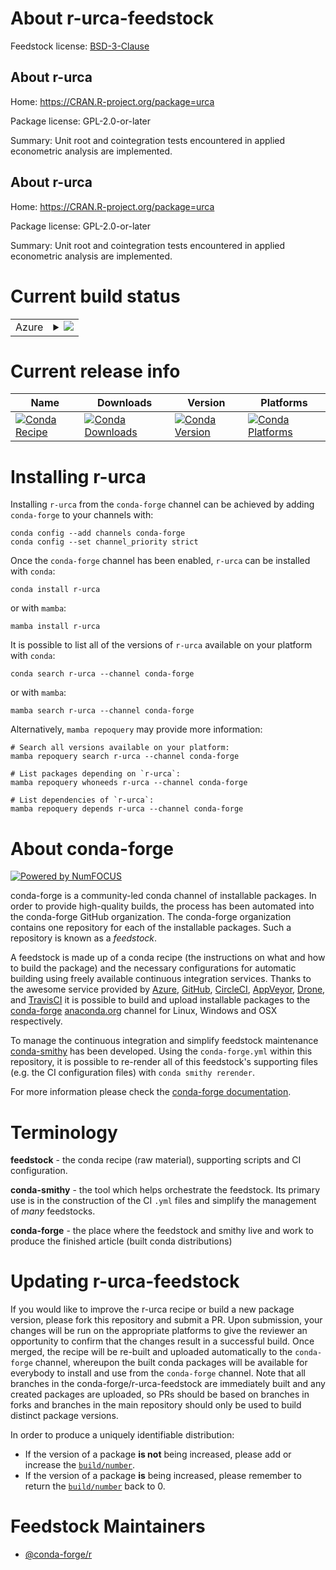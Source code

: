 About r-urca-feedstock
======================

Feedstock license: [BSD-3-Clause](https://github.com/conda-forge/r-urca-feedstock/blob/main/LICENSE.txt)


About r-urca
------------

Home: https://CRAN.R-project.org/package=urca

Package license: GPL-2.0-or-later

Summary: Unit root and cointegration tests encountered in applied  econometric analysis are implemented.

About r-urca
------------

Home: https://CRAN.R-project.org/package=urca

Package license: GPL-2.0-or-later

Summary: Unit root and cointegration tests encountered in applied  econometric analysis are implemented.

Current build status
====================


<table>
    
  <tr>
    <td>Azure</td>
    <td>
      <details>
        <summary>
          <a href="https://dev.azure.com/conda-forge/feedstock-builds/_build/latest?definitionId=1768&branchName=main">
            <img src="https://dev.azure.com/conda-forge/feedstock-builds/_apis/build/status/r-urca-feedstock?branchName=main">
          </a>
        </summary>
        <table>
          <thead><tr><th>Variant</th><th>Status</th></tr></thead>
          <tbody><tr>
              <td>linux_64_r_base4.3</td>
              <td>
                <a href="https://dev.azure.com/conda-forge/feedstock-builds/_build/latest?definitionId=1768&branchName=main">
                  <img src="https://dev.azure.com/conda-forge/feedstock-builds/_apis/build/status/r-urca-feedstock?branchName=main&jobName=linux&configuration=linux%20linux_64_r_base4.3" alt="variant">
                </a>
              </td>
            </tr><tr>
              <td>linux_64_r_base4.4</td>
              <td>
                <a href="https://dev.azure.com/conda-forge/feedstock-builds/_build/latest?definitionId=1768&branchName=main">
                  <img src="https://dev.azure.com/conda-forge/feedstock-builds/_apis/build/status/r-urca-feedstock?branchName=main&jobName=linux&configuration=linux%20linux_64_r_base4.4" alt="variant">
                </a>
              </td>
            </tr><tr>
              <td>linux_aarch64_r_base4.3</td>
              <td>
                <a href="https://dev.azure.com/conda-forge/feedstock-builds/_build/latest?definitionId=1768&branchName=main">
                  <img src="https://dev.azure.com/conda-forge/feedstock-builds/_apis/build/status/r-urca-feedstock?branchName=main&jobName=linux&configuration=linux%20linux_aarch64_r_base4.3" alt="variant">
                </a>
              </td>
            </tr><tr>
              <td>linux_aarch64_r_base4.4</td>
              <td>
                <a href="https://dev.azure.com/conda-forge/feedstock-builds/_build/latest?definitionId=1768&branchName=main">
                  <img src="https://dev.azure.com/conda-forge/feedstock-builds/_apis/build/status/r-urca-feedstock?branchName=main&jobName=linux&configuration=linux%20linux_aarch64_r_base4.4" alt="variant">
                </a>
              </td>
            </tr><tr>
              <td>linux_ppc64le_r_base4.3</td>
              <td>
                <a href="https://dev.azure.com/conda-forge/feedstock-builds/_build/latest?definitionId=1768&branchName=main">
                  <img src="https://dev.azure.com/conda-forge/feedstock-builds/_apis/build/status/r-urca-feedstock?branchName=main&jobName=linux&configuration=linux%20linux_ppc64le_r_base4.3" alt="variant">
                </a>
              </td>
            </tr><tr>
              <td>linux_ppc64le_r_base4.4</td>
              <td>
                <a href="https://dev.azure.com/conda-forge/feedstock-builds/_build/latest?definitionId=1768&branchName=main">
                  <img src="https://dev.azure.com/conda-forge/feedstock-builds/_apis/build/status/r-urca-feedstock?branchName=main&jobName=linux&configuration=linux%20linux_ppc64le_r_base4.4" alt="variant">
                </a>
              </td>
            </tr><tr>
              <td>osx_64_r_base4.3</td>
              <td>
                <a href="https://dev.azure.com/conda-forge/feedstock-builds/_build/latest?definitionId=1768&branchName=main">
                  <img src="https://dev.azure.com/conda-forge/feedstock-builds/_apis/build/status/r-urca-feedstock?branchName=main&jobName=osx&configuration=osx%20osx_64_r_base4.3" alt="variant">
                </a>
              </td>
            </tr><tr>
              <td>osx_64_r_base4.4</td>
              <td>
                <a href="https://dev.azure.com/conda-forge/feedstock-builds/_build/latest?definitionId=1768&branchName=main">
                  <img src="https://dev.azure.com/conda-forge/feedstock-builds/_apis/build/status/r-urca-feedstock?branchName=main&jobName=osx&configuration=osx%20osx_64_r_base4.4" alt="variant">
                </a>
              </td>
            </tr><tr>
              <td>osx_arm64_r_base4.3</td>
              <td>
                <a href="https://dev.azure.com/conda-forge/feedstock-builds/_build/latest?definitionId=1768&branchName=main">
                  <img src="https://dev.azure.com/conda-forge/feedstock-builds/_apis/build/status/r-urca-feedstock?branchName=main&jobName=osx&configuration=osx%20osx_arm64_r_base4.3" alt="variant">
                </a>
              </td>
            </tr><tr>
              <td>osx_arm64_r_base4.4</td>
              <td>
                <a href="https://dev.azure.com/conda-forge/feedstock-builds/_build/latest?definitionId=1768&branchName=main">
                  <img src="https://dev.azure.com/conda-forge/feedstock-builds/_apis/build/status/r-urca-feedstock?branchName=main&jobName=osx&configuration=osx%20osx_arm64_r_base4.4" alt="variant">
                </a>
              </td>
            </tr><tr>
              <td>win_64_r_base4.3</td>
              <td>
                <a href="https://dev.azure.com/conda-forge/feedstock-builds/_build/latest?definitionId=1768&branchName=main">
                  <img src="https://dev.azure.com/conda-forge/feedstock-builds/_apis/build/status/r-urca-feedstock?branchName=main&jobName=win&configuration=win%20win_64_r_base4.3" alt="variant">
                </a>
              </td>
            </tr><tr>
              <td>win_64_r_base4.4</td>
              <td>
                <a href="https://dev.azure.com/conda-forge/feedstock-builds/_build/latest?definitionId=1768&branchName=main">
                  <img src="https://dev.azure.com/conda-forge/feedstock-builds/_apis/build/status/r-urca-feedstock?branchName=main&jobName=win&configuration=win%20win_64_r_base4.4" alt="variant">
                </a>
              </td>
            </tr>
          </tbody>
        </table>
      </details>
    </td>
  </tr>
</table>

Current release info
====================

| Name | Downloads | Version | Platforms |
| --- | --- | --- | --- |
| [![Conda Recipe](https://img.shields.io/badge/recipe-r--urca-green.svg)](https://anaconda.org/conda-forge/r-urca) | [![Conda Downloads](https://img.shields.io/conda/dn/conda-forge/r-urca.svg)](https://anaconda.org/conda-forge/r-urca) | [![Conda Version](https://img.shields.io/conda/vn/conda-forge/r-urca.svg)](https://anaconda.org/conda-forge/r-urca) | [![Conda Platforms](https://img.shields.io/conda/pn/conda-forge/r-urca.svg)](https://anaconda.org/conda-forge/r-urca) |

Installing r-urca
=================

Installing `r-urca` from the `conda-forge` channel can be achieved by adding `conda-forge` to your channels with:

```
conda config --add channels conda-forge
conda config --set channel_priority strict
```

Once the `conda-forge` channel has been enabled, `r-urca` can be installed with `conda`:

```
conda install r-urca
```

or with `mamba`:

```
mamba install r-urca
```

It is possible to list all of the versions of `r-urca` available on your platform with `conda`:

```
conda search r-urca --channel conda-forge
```

or with `mamba`:

```
mamba search r-urca --channel conda-forge
```

Alternatively, `mamba repoquery` may provide more information:

```
# Search all versions available on your platform:
mamba repoquery search r-urca --channel conda-forge

# List packages depending on `r-urca`:
mamba repoquery whoneeds r-urca --channel conda-forge

# List dependencies of `r-urca`:
mamba repoquery depends r-urca --channel conda-forge
```


About conda-forge
=================

[![Powered by
NumFOCUS](https://img.shields.io/badge/powered%20by-NumFOCUS-orange.svg?style=flat&colorA=E1523D&colorB=007D8A)](https://numfocus.org)

conda-forge is a community-led conda channel of installable packages.
In order to provide high-quality builds, the process has been automated into the
conda-forge GitHub organization. The conda-forge organization contains one repository
for each of the installable packages. Such a repository is known as a *feedstock*.

A feedstock is made up of a conda recipe (the instructions on what and how to build
the package) and the necessary configurations for automatic building using freely
available continuous integration services. Thanks to the awesome service provided by
[Azure](https://azure.microsoft.com/en-us/services/devops/), [GitHub](https://github.com/),
[CircleCI](https://circleci.com/), [AppVeyor](https://www.appveyor.com/),
[Drone](https://cloud.drone.io/welcome), and [TravisCI](https://travis-ci.com/)
it is possible to build and upload installable packages to the
[conda-forge](https://anaconda.org/conda-forge) [anaconda.org](https://anaconda.org/)
channel for Linux, Windows and OSX respectively.

To manage the continuous integration and simplify feedstock maintenance
[conda-smithy](https://github.com/conda-forge/conda-smithy) has been developed.
Using the ``conda-forge.yml`` within this repository, it is possible to re-render all of
this feedstock's supporting files (e.g. the CI configuration files) with ``conda smithy rerender``.

For more information please check the [conda-forge documentation](https://conda-forge.org/docs/).

Terminology
===========

**feedstock** - the conda recipe (raw material), supporting scripts and CI configuration.

**conda-smithy** - the tool which helps orchestrate the feedstock.
                   Its primary use is in the construction of the CI ``.yml`` files
                   and simplify the management of *many* feedstocks.

**conda-forge** - the place where the feedstock and smithy live and work to
                  produce the finished article (built conda distributions)


Updating r-urca-feedstock
=========================

If you would like to improve the r-urca recipe or build a new
package version, please fork this repository and submit a PR. Upon submission,
your changes will be run on the appropriate platforms to give the reviewer an
opportunity to confirm that the changes result in a successful build. Once
merged, the recipe will be re-built and uploaded automatically to the
`conda-forge` channel, whereupon the built conda packages will be available for
everybody to install and use from the `conda-forge` channel.
Note that all branches in the conda-forge/r-urca-feedstock are
immediately built and any created packages are uploaded, so PRs should be based
on branches in forks and branches in the main repository should only be used to
build distinct package versions.

In order to produce a uniquely identifiable distribution:
 * If the version of a package **is not** being increased, please add or increase
   the [``build/number``](https://docs.conda.io/projects/conda-build/en/latest/resources/define-metadata.html#build-number-and-string).
 * If the version of a package **is** being increased, please remember to return
   the [``build/number``](https://docs.conda.io/projects/conda-build/en/latest/resources/define-metadata.html#build-number-and-string)
   back to 0.

Feedstock Maintainers
=====================

* [@conda-forge/r](https://github.com/conda-forge/r/)


